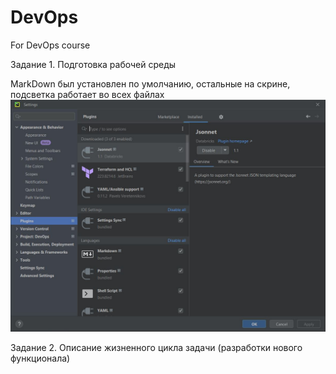 # DevOps
For DevOps course

Задание 1. Подготовка рабочей среды

MarkDown был установлен по умолчанию, остальные на скрине, подсветка работает во всех файлах
![pyCharmScrennshot.JPG](img%2FpyCharmScrennshot.JPG)

Задание 2. Описание жизненного цикла задачи (разработки нового функционала)
